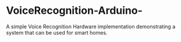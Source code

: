 # VoiceRecognition-Arduino-
A simple Voice Recognition Hardware implementation demonstrating a system that can be used for smart homes.
